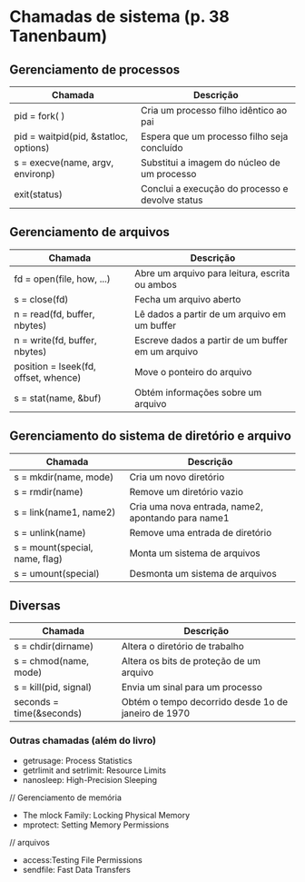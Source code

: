 # Chamadas de sistema (p. 38 Tanenbaum)


## Gerenciamento de processos

| Chamada                               | Descrição                                       |
|---------------------------------------|-------------------------------------------------|
| pid = fork( )                         | Cria um processo filho idêntico ao pai          |
| pid = waitpid(pid, &statloc, options) | Espera que um processo filho seja concluído     |
| s = execve(name, argv, environp)      | Substitui a imagem do núcleo de um processo     |
| exit(status)                          | Conclui a execução do processo e devolve status |


## Gerenciamento de arquivos

| Chamada                               | Descrição                                         |
|---------------------------------------|---------------------------------------------------|
| fd = open(file, how, ...)             | Abre um arquivo para leitura, escrita ou ambos    |
| s = close(fd)                         | Fecha um arquivo aberto                           |
| n = read(fd, buffer, nbytes)          | Lê dados a partir de um arquivo em um buffer      |
| n = write(fd, buffer, nbytes)         | Escreve dados a partir de um buffer em um arquivo |
| position = lseek(fd, offset, whence)  | Move o ponteiro do arquivo                        |
| s = stat(name, &buf)                  | Obtém informações sobre um arquivo                |

## Gerenciamento do sistema de diretório e arquivo

| Chamada                         | Descrição                                          |
|---------------------------------|----------------------------------------------------|
| s = mkdir(name, mode)           | Cria um novo diretório                             |
| s = rmdir(name)                 | Remove um diretório vazio                          |
| s = link(name1, name2)          | Cria uma nova entrada, name2, apontando para name1 |
| s = unlink(name)                | Remove uma entrada de diretório                    |
| s = mount(special, name, flag)  | Monta um sistema de arquivos                       |
| s = umount(special)             | Desmonta um sistema de arquivos                    |


## Diversas

| Chamada                   | Descrição                                           |
|---------------------------|-----------------------------------------------------|
| s = chdir(dirname)        | Altera o diretório de trabalho                      |
| s = chmod(name, mode)     | Altera os bits de proteção de um arquivo            |
| s = kill(pid, signal)     | Envia um sinal para um processo                     |
| seconds = time(&seconds)  | Obtém o tempo decorrido desde 1o de janeiro de 1970 |


### Outras chamadas (além do livro)
- getrusage: Process Statistics
- getrlimit and setrlimit: Resource Limits
- nanosleep: High-Precision Sleeping

// Gerenciamento de memória

- The mlock Family: Locking Physical
Memory
- mprotect: Setting Memory Permissions



// arquivos

- access:Testing File Permissions
- sendfile: Fast Data Transfers